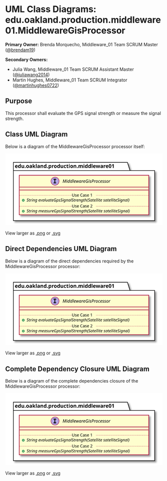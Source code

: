 # UML Class Diagrams: edu.oakland.production.middleware01.MiddlewareGisProcessor

**Primary Owner:** Brenda Morquecho, Middleware_01 Team SCRUM Master ([@brendam19](https://github.com/brendam19/))

**Secondary Owners:**

- Julia Wang, Middleware_01 Team SCRUM Assistant Master ([@juliawang2014](https://github.com/juliawang2014/))
- Martin Hughes, Middleware_01 Team SCRUM Integrator ([@martinhughes0722](https://github.com/martinhughes0722/))

## Purpose

This processor shall evaluate the GPS signal strength or measure the signal strength.

## Class UML Diagram

Below is a diagram of the MiddlewareGisProcessor processor itself:

![MiddlewareGisProcessor](./MiddlewareGisProcessor.svg)

View larger as [.png](./MiddlewareGisProcessor.png) or [.svg](./MiddlewareGisProcessor.svg)

## Direct Dependencies UML Diagram

Below is a diagram of the direct dependencies required by the MiddlewareGisProcessor processor:

![MiddlewareGisProcessor Direct Dependencies](./MiddlewareGisProcessor_DirectDependencies.svg)

View larger as [.png](./MiddlewareGisProcessor_DirectDependencies.png) or [.svg](./MiddlewareGisProcessor_DirectDependencies.svg)

## Complete Dependency Closure UML Diagram

Below is a diagram of the complete dependencies closure of the MiddlewareGisProcessor processor:

![MiddlewareGisProcessor Dependency Closure](./MiddlewareGisProcessor_Closure.svg)

View larger as [.png](./MiddlewareGisProcessor_Closure.png) or [.svg](./MiddlewareGisProcessor_Closure.svg)
